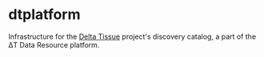 # dtplatform

Infrastructure for the [Delta Tissue](https://wellcomeleap.org/delta-tissue/)
project's  discovery catalog, a part of the ΔT Data Resource platform.
